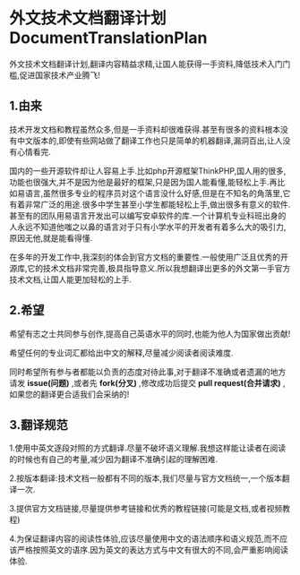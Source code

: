 # 外文技术文档翻译计划DocumentTranslationPlan
外文技术文档翻译计划,翻译内容精益求精,让国人能获得一手资料,降低技术入门门槛,促进国家技术产业腾飞!

## 1.由来
  
技术开发文档和教程虽然众多,但是一手资料却很难获得.甚至有很多的资料根本没有中文版本的,即使有些网站做了翻译工作也只是简单的机器翻译,漏洞百出,让人没有心情看完.

国内的一些开源软件却让人容易上手.比如php开源框架ThinkPHP,国人用的很多,功能也很强大,并不是因为他是最好的框架,只是因为国人能看懂,能轻松上手.再比如易语言,虽然很多专业的程序员对这个语言没什么好感,但是在不知名的角落里,它有着非常广泛的用途.很多中学生甚至小学生都能轻松上手,做出很多有意义的软件.甚至有的团队用易语言开发出可以编写安卓软件的库.一个计算机专业科班出身的人永远不知道他嗤之以鼻的语言对于只有小学水平的开发者有着多么大的吸引力,原因无他,就是能看得懂.

在多年的开发工作中,我深刻的体会到官方文档的重要性.一般使用广泛且优秀的开源库,它的技术文档非常完善,极具指导意义.所以我想翻译出更多的外文第一手官方技术文档,让国人能更加轻松的上手.

## 2.希望

希望有志之士共同参与创作,提高自己英语水平的同时,也能为他人为国家做出贡献!

希望任何的专业词汇都给出中文的解释,尽量减少阅读者阅读难度.

同时希望所有参与者都能以负责的态度对待此事,对于翻译不准确或者遗漏的地方请发 **issue(问题)** ,或者先 **fork(分叉)** ,修改成功后提交 **pull request(合并请求)** ,如果您的翻译更合适我们会采纳的!

## 3.翻译规范

1.使用中英文逐段对照的方式翻译.尽量不破坏语义理解.我想这样能让读者在阅读的时候也有自己的考量,减少因为翻译不准确引起的理解困难.

2.按版本翻译:技术文档一般都有不同的版本,我们尽量与官方文档统一,一个版本翻译一次.

3.提供官方文档链接,尽量提供参考链接和优秀的教程链接(可能是文档,或者视频教程)

4.为保证翻译内容的阅读性体验,应该尽量使用中文的语法顺序和语义规范,而不应该严格按照英文的语序.因为英文的表达方式与中文有很大的不同,会严重影响阅读体验.

